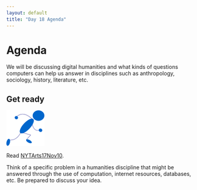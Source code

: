 ```yaml
---
layout: default
title: "Day 18 Agenda"
---
```


# Agenda

We will be discussing digital humanities and what kinds of questions computers can help us answer in disciplines such as anthropology, sociology, history, literature, etc.

## Get ready

<img class="parimg" alt="Get ready" src="img/getready.png">

Read [NYTArts17Nov10](http://www.nytimes.com/2010/11/17/arts/17digital.html).

Think of a specific problem in a humanities discipline that might be answered through the use of computation, internet resources, databases, etc.  Be prepared to discuss your idea.

<div class="clear"></div>
